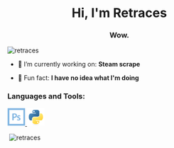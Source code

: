 <h1 align="center">Hi, I'm Retraces</h1>
<h3 align="center">Wow.</h3>

<p align="left"> <img src="https://komarev.com/ghpvc/?username=retraces&label=Profile%20views&color=98fc98&style=flat-square" alt="retraces" /> </p>

- 🔭 I’m currently working on: **Steam scrape**

- 🧠 Fun fact: **I have no idea what I'm doing**

<p align="left">
</p>

<h3 align="left">Languages and Tools:</h3>
<p align="left"> <a href="https://www.photoshop.com/en" target="_blank" rel="noreferrer"> <img src="https://raw.githubusercontent.com/devicons/devicon/master/icons/photoshop/photoshop-line.svg" alt="photoshop" width="40" height="40"/> </a> <a href="https://www.python.org" target="_blank" rel="noreferrer"> <img src="https://raw.githubusercontent.com/devicons/devicon/master/icons/python/python-original.svg" alt="python" width="40" height="40"/> </a> </p>

<p>&nbsp;<img align="center" src="https://github-readme-stats.vercel.app/api?username=retraces&show_icons=true&locale=en" alt="retraces" /></p>
